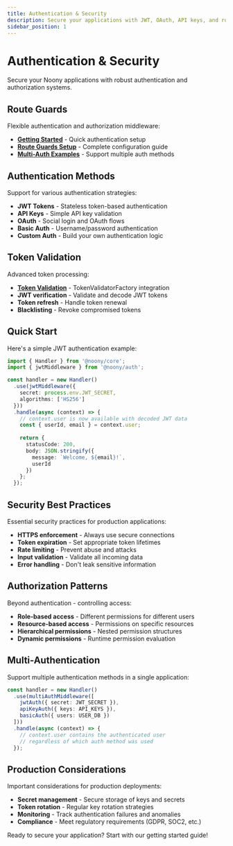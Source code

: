 ```yaml
---
title: Authentication & Security
description: Secure your applications with JWT, OAuth, API keys, and route guards
sidebar_position: 1
---
```


# Authentication & Security

Secure your Noony applications with robust authentication and authorization systems.

## Route Guards

Flexible authentication and authorization middleware:

- **[Getting Started](/docs/authentication/RouteGuards-Getting-Started)** - Quick authentication setup
- **[Route Guards Setup](/docs/authentication/RouteGuards-Complete-Guide)** - Complete configuration guide
- **[Multi-Auth Examples](/docs/authentication/RouteGuards-Multi-Auth-Examples)** - Support multiple auth methods

## Authentication Methods

Support for various authentication strategies:

- **JWT Tokens** - Stateless token-based authentication
- **API Keys** - Simple API key validation
- **OAuth** - Social login and OAuth flows
- **Basic Auth** - Username/password authentication
- **Custom Auth** - Build your own authentication logic

## Token Validation

Advanced token processing:

- **[Token Validation](/docs/authentication/TokenValidatorFactory-AuthenticationMiddleware-Integration)** - TokenValidatorFactory integration
- **JWT verification** - Validate and decode JWT tokens
- **Token refresh** - Handle token renewal
- **Blacklisting** - Revoke compromised tokens

## Quick Start

Here's a simple JWT authentication example:

```typescript
import { Handler } from '@noony/core';
import { jwtMiddleware } from '@noony/auth';

const handler = new Handler()
  .use(jwtMiddleware({
    secret: process.env.JWT_SECRET,
    algorithms: ['HS256']
  }))
  .handle(async (context) => {
    // context.user is now available with decoded JWT data
    const { userId, email } = context.user;
    
    return {
      statusCode: 200,
      body: JSON.stringify({ 
        message: `Welcome, ${email}!`,
        userId 
      })
    };
  });
```

## Security Best Practices

Essential security practices for production applications:

- **HTTPS enforcement** - Always use secure connections
- **Token expiration** - Set appropriate token lifetimes
- **Rate limiting** - Prevent abuse and attacks
- **Input validation** - Validate all incoming data
- **Error handling** - Don't leak sensitive information

## Authorization Patterns

Beyond authentication - controlling access:

- **Role-based access** - Different permissions for different users
- **Resource-based access** - Permissions on specific resources
- **Hierarchical permissions** - Nested permission structures
- **Dynamic permissions** - Runtime permission evaluation

## Multi-Authentication

Support multiple authentication methods in a single application:

```typescript
const handler = new Handler()
  .use(multiAuthMiddleware([
    jwtAuth({ secret: JWT_SECRET }),
    apiKeyAuth({ keys: API_KEYS }),
    basicAuth({ users: USER_DB })
  ]))
  .handle(async (context) => {
    // context.user contains the authenticated user
    // regardless of which auth method was used
  });
```

## Production Considerations

Important considerations for production deployments:

- **Secret management** - Secure storage of keys and secrets
- **Token rotation** - Regular key rotation strategies
- **Monitoring** - Track authentication failures and anomalies
- **Compliance** - Meet regulatory requirements (GDPR, SOC2, etc.)

Ready to secure your application? Start with our getting started guide!

